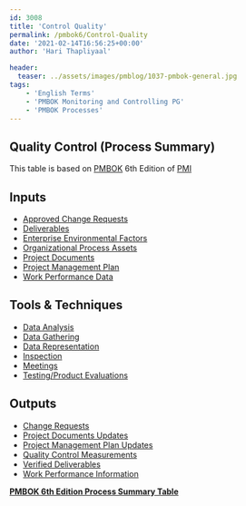 ```yaml
---
id: 3008   
title: 'Control Quality'
permalink: /pmbok6/Control-Quality
date: '2021-02-14T16:56:25+00:00'
author: 'Hari Thapliyaal'

header:
  teaser: ../assets/images/pmblog/1037-pmbok-general.jpg
tags:
    - 'English Terms'
    - 'PMBOK Monitoring and Controlling PG'
    - 'PMBOK Processes'
---
```


## Quality Control (Process Summary)

This table is based on [PMBOK](https://www.pmi.org/pmbok-guide-standards) 6th Edition of [PMI](https://www.pmi.org)

## **Inputs**

- [Approved Change Requests](/pmbok6/approved-change-requests)
- [Deliverables](/pmbok6/deliverables)
- [Enterprise Environmental Factors](/pmbok6/enterprise-environmental-factors)
- [Organizational Process Assets](/pmbok6/organizational-process-assets)
- [Project Documents](/pmbok6/project-documents)
- [Project Management Plan](/pmbok6/project-management-plan)
- [Work Performance Data](/pmbok6/work-performance-data)

## **Tools &amp; Techniques**

- [Data Analysis](/pmbok6/data-analysis)
- [Data Gathering](/pmbok6/data-gathering)
- [Data Representation](/pmbok6/data-representation)
- [Inspection](/pmbok6/inspection)
- [Meetings](/pmbok6/meetings)
- [Testing/Product Evaluations](/pmbok6/testing/product-evaluations)

## **Outputs**

- [Change Requests](/pmbok6/change-requests)
- [Project Documents Updates](/pmbok6/project-documents-updates)
- [Project Management Plan Updates](/pmbok6/project-management-plan-updates)
- [Quality Control Measurements](/pmbok6/quality-control-measurements)
- [Verified Deliverables](/pmbok6/verified-deliverables)
- [Work Performance Information](/pmbok6/work-performance-information)

**[PMBOK 6th Edition Process Summary Table](process-groups-and-processes-in-pmbok6/)**